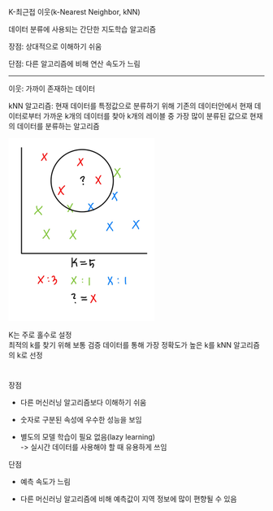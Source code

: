 K-최근접 이웃(k-Nearest Neighbor, kNN)<br>

데이터 분류에 사용되는 간단한 지도학습 알고리즘<br>

장점: 상대적으로 이해하기 쉬움<br>

단점: 다른 알고리즘에 비해 연산 속도가 느림

---

이웃: 가까이 존재하는 데이터<br>

kNN 알고리즘: 현재 데이터를 특정값으로 분류하기 위해 기존의 데이터안에서 현재 데이터로부터 가까운 k개의 데이터를 찾아 k개의 레이블 중 가장 많이 분류된 값으로 현재의 데이터를 분류하는 알고리즘<br>

![KNN](https://github.com/ornni/Classification/blob/main/KNN/image/KNN_2-1.png?raw=true)

K는 주로 홀수로 설정<br>
최적의 k를 찾기 위해 보통 검증 데이터를 통해 가장 정확도가 높은 k를 kNN 알고리즘의 k로 선정<br>

#

장점

- 다른 머신러닝 알고리즘보다 이해하기 쉬움

- 숫자로 구분된 속성에 우수한 성능을 보임

- 별도의 모델 학습이 필요 없음(lazy learning)<br>
-> 실시간 데이터를 사용해야 할 때 유용하게 쓰임

단점

- 예측 속도가 느림

- 다른 머신러닝 알고리즘에 비해 예측값이 지역 정보에 많이 편향될 수 있음
